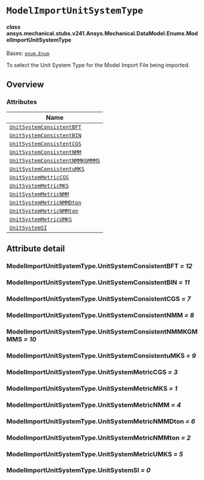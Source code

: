 # `ModelImportUnitSystemType`

<a id="ansys.mechanical.stubs.v241.Ansys.Mechanical.DataModel.Enums.ModelImportUnitSystemType"></a>

#### *class* ansys.mechanical.stubs.v241.Ansys.Mechanical.DataModel.Enums.ModelImportUnitSystemType

Bases: [`enum.Enum`](https://docs.python.org/3/library/enum.html#enum.Enum)

To select the Unit System Type for the Model Import File being imported.

<!-- !! processed by numpydoc !! -->

<a id="overview"></a>

## Overview

### Attributes

| Name |
| --------------------------------------------------------------------------------------------- |
| [`UnitSystemConsistentBFT`](#ModelImportUnitSystemType.UnitSystemConsistentBFT) |
| [`UnitSystemConsistentBIN`](#ModelImportUnitSystemType.UnitSystemConsistentBIN) |
| [`UnitSystemConsistentCGS`](#ModelImportUnitSystemType.UnitSystemConsistentCGS) |
| [`UnitSystemConsistentNMM`](#ModelImportUnitSystemType.UnitSystemConsistentNMM) |
| [`UnitSystemConsistentNMMKGMMMS`](#ModelImportUnitSystemType.UnitSystemConsistentNMMKGMMMS) |
| [`UnitSystemConsistentuMKS`](#ModelImportUnitSystemType.UnitSystemConsistentuMKS) |
| [`UnitSystemMetricCGS`](#ModelImportUnitSystemType.UnitSystemMetricCGS) |
| [`UnitSystemMetricMKS`](#ModelImportUnitSystemType.UnitSystemMetricMKS) |
| [`UnitSystemMetricNMM`](#ModelImportUnitSystemType.UnitSystemMetricNMM) |
| [`UnitSystemMetricNMMDton`](#ModelImportUnitSystemType.UnitSystemMetricNMMDton) |
| [`UnitSystemMetricNMMton`](#ModelImportUnitSystemType.UnitSystemMetricNMMton) |
| [`UnitSystemMetricUMKS`](#ModelImportUnitSystemType.UnitSystemMetricUMKS) |
| [`UnitSystemSI`](#ModelImportUnitSystemType.UnitSystemSI) |

<a id="attribute-detail"></a>

## Attribute detail

<a id="ModelImportUnitSystemType.UnitSystemConsistentBFT"></a>

### ModelImportUnitSystemType.UnitSystemConsistentBFT *= 12*

<a id="ModelImportUnitSystemType.UnitSystemConsistentBIN"></a>

### ModelImportUnitSystemType.UnitSystemConsistentBIN *= 11*

<a id="ModelImportUnitSystemType.UnitSystemConsistentCGS"></a>

### ModelImportUnitSystemType.UnitSystemConsistentCGS *= 7*

<a id="ModelImportUnitSystemType.UnitSystemConsistentNMM"></a>

### ModelImportUnitSystemType.UnitSystemConsistentNMM *= 8*

<a id="ModelImportUnitSystemType.UnitSystemConsistentNMMKGMMMS"></a>

### ModelImportUnitSystemType.UnitSystemConsistentNMMKGMMMS *= 10*

<a id="ModelImportUnitSystemType.UnitSystemConsistentuMKS"></a>

### ModelImportUnitSystemType.UnitSystemConsistentuMKS *= 9*

<a id="ModelImportUnitSystemType.UnitSystemMetricCGS"></a>

### ModelImportUnitSystemType.UnitSystemMetricCGS *= 3*

<a id="ModelImportUnitSystemType.UnitSystemMetricMKS"></a>

### ModelImportUnitSystemType.UnitSystemMetricMKS *= 1*

<a id="ModelImportUnitSystemType.UnitSystemMetricNMM"></a>

### ModelImportUnitSystemType.UnitSystemMetricNMM *= 4*

<a id="ModelImportUnitSystemType.UnitSystemMetricNMMDton"></a>

### ModelImportUnitSystemType.UnitSystemMetricNMMDton *= 6*

<a id="ModelImportUnitSystemType.UnitSystemMetricNMMton"></a>

### ModelImportUnitSystemType.UnitSystemMetricNMMton *= 2*

<a id="ModelImportUnitSystemType.UnitSystemMetricUMKS"></a>

### ModelImportUnitSystemType.UnitSystemMetricUMKS *= 5*

<a id="ModelImportUnitSystemType.UnitSystemSI"></a>

### ModelImportUnitSystemType.UnitSystemSI *= 0*


